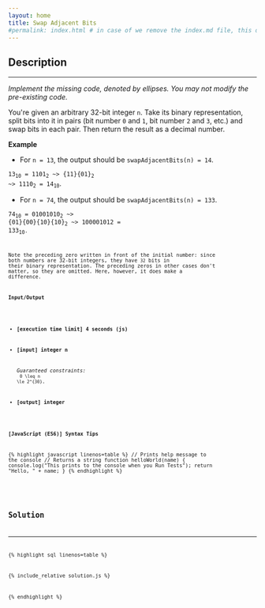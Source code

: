 ```yaml
---
layout: home
title: Swap Adjacent Bits
#permalink: index.html # in case of we remove the index.md file, this doc will be the index page
---
```


<div class="row">
<div class="columnStmt" markdown="1">

## Description

---

_Implement the missing code, denoted by ellipses. You may not modify the pre-existing code._

You're given an arbitrary 32-bit integer <code>n</code>. Take its binary representation, split bits into it in pairs (bit number <code>0</code> and <code>1</code>, bit number <code>2</code> and <code>3</code>, etc.) and swap bits in each pair. Then return the result as a decimal number.

**Example**

- For <code>n = 13</code>, the output should be
  <code>swapAdjacentBits(n) = 14</code>.

<code>13<sub>10</sub> = 1101<sub>2</sub> ~> {11}{01}<sub>2</sub> ~> 1110<sub>2</sub> = 14<sub>10</sub></code>.

- For <code>n = 74</code>, the output should be
  <code>swapAdjacentBits(n) = 133</code>.

<code>74<sub>10</sub> = 01001010<sub>2</sub> ~> {01}{00}{10}{10}<sub>2</sub> ~> 100001012 = 133<sub>10</sub><code>.

Note the preceding zero written in front of the initial number: since both numbers are 32-bit integers, they have <code>32</code> bits in their binary representation. The preceding zeros in other cases don't matter, so they are omitted. Here, however, it does make a difference.

**Input/Output**

- **[execution time limit] 4 seconds (js)**

- **[input] integer n**

  _Guaranteed constraints:_<br>
  <code type='math/tex'>0 \leq n \le 2^{30}</code>.

- **[output] integer**

**[JavaScript (ES6)] Syntax Tips**

{% highlight javascript linenos=table %}
// Prints help message to the console
// Returns a string
function helloWorld(name) {
console.log("This prints to the console when you Run Tests");
return "Hello, " + name;
}
{% endhighlight %}

</div>
<div class="columnSol" markdown="1">

## Solution

---

{% highlight sql linenos=table %}

{% include_relative solution.js %}

{% endhighlight %}

</div>
</div>
